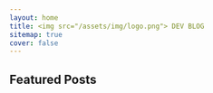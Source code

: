 ```yaml
---
layout: home
title: <img src="/assets/img/logo.png"> DEV BLOG
sitemap: true
cover: false
---
```


## Featured Posts

<!--posts-->



<!-- See [Posts](/posts/) for more
{:.read-more} -->